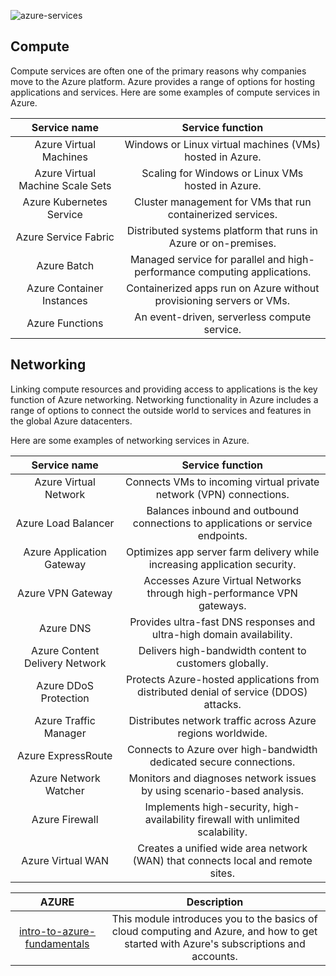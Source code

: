 ![azure-services](https://docs.microsoft.com/en-us/learn/azure-fundamentals/intro-to-azure-fundamentals/media/azure-services.png#lightbox)

## Compute
Compute services are often one of the primary reasons why companies move to the Azure platform. Azure provides a range of options for hosting applications and services. Here are some examples of compute services in Azure.

|Service name	|Service function|
|:-:  |:-:  |
|Azure Virtual Machines	|Windows or Linux virtual machines (VMs) hosted in Azure.|
|Azure Virtual Machine Scale Sets	|Scaling for Windows or Linux VMs hosted in Azure.|
|Azure Kubernetes Service	|Cluster management for VMs that run containerized services.|
|Azure Service Fabric	|Distributed systems platform that runs in Azure or on-premises.|
|Azure Batch	|Managed service for parallel and high-performance computing applications.|
|Azure Container Instances	|Containerized apps run on Azure without provisioning servers or VMs.|
|Azure Functions	|An event-driven, serverless compute service.|

## Networking
Linking compute resources and providing access to applications is the key function of Azure networking. Networking functionality in Azure includes a range of options to connect the outside world to services and features in the global Azure datacenters.

Here are some examples of networking services in Azure.

|Service name	|Service function|
|:-:  |:-:  |
|Azure Virtual Network	| Connects VMs to incoming virtual private network (VPN) connections.|
|Azure Load Balancer	| Balances inbound and outbound connections to applications or service endpoints.|
|Azure Application Gateway	| Optimizes app server farm delivery while increasing application security.|
|Azure VPN Gateway	| Accesses Azure Virtual Networks through high-performance VPN gateways.|
|Azure DNS	| Provides ultra-fast DNS responses and ultra-high domain availability.|
|Azure Content Delivery Network	| Delivers high-bandwidth content to customers globally.|
|Azure DDoS Protection	| Protects Azure-hosted applications from distributed denial of service (DDOS) attacks.|
|Azure Traffic Manager	| Distributes network traffic across Azure regions worldwide.|
|Azure ExpressRoute	| Connects to Azure over high-bandwidth dedicated secure connections.|
|Azure Network Watcher	| Monitors and diagnoses network issues by using scenario-based analysis.|
|Azure Firewall	| Implements high-security, high-availability firewall with unlimited scalability.|
|Azure Virtual WAN | Creates a unified wide area network (WAN) that connects local and remote sites.|

| AZURE	| Description |
|:-:  |:-:  |
|[intro-to-azure-fundamentals](https://docs.microsoft.com/en-us/learn/modules/intro-to-azure-fundamentals/)|This module introduces you to the basics of cloud computing and Azure, and how to get started with Azure's subscriptions and accounts.|
